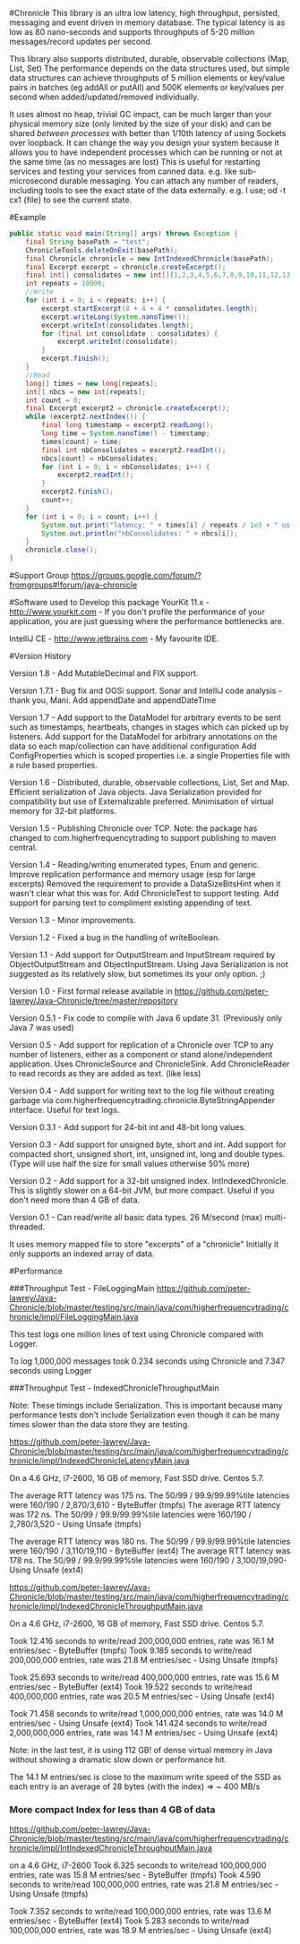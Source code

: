 #Chronicle
This library is an ultra low latency, high throughput, persisted, messaging and event driven in memory database.  The typical latency is as low as 80 nano-seconds and supports throughputs of 5-20 million messages/record updates per second.

This library also supports distributed, durable, observable collections (Map, List, Set)  The performance depends on the data structures used, but simple data structures can achieve throughputs of 5 million elements or key/value pairs in batches (eg addAll or putAll) and 500K elements or key/values per second when added/updated/removed individually.

It uses almost no heap, trivial GC impact, can be much larger than your physical memory size (only limited by the size of your disk) and can be shared *between processes* with better than 1/10th latency of using Sockets over loopback.
It can change the way you design your system because it allows you to have independent processes which can be running or not at the same time (as no messages are lost)  This is useful for restarting services and testing your services from canned data. e.g. like sub-microsecond durable messaging.
You can attach any number of readers, including tools to see the exact state of the data externally. e.g. I use; od -t cx1 {file}  to see the current state.

#Example
```java
public static void main(String[] args) throws Exception {
    final String basePath = "test";
    ChronicleTools.deleteOnExit(basePath);
    final Chronicle chronicle = new IntIndexedChronicle(basePath);
    final Excerpt excerpt = chronicle.createExcerpt();
    final int[] consolidates = new int[]{1,2,3,4,5,6,7,8,9,10,11,12,13,14,15,16};
    int repeats = 10000;
    //Write
    for (int i = 0; i < repeats; i++) {
        excerpt.startExcerpt(8 + 4 + 4 * consolidates.length);
        excerpt.writeLong(System.nanoTime());
        excerpt.writeInt(consolidates.length);
        for (final int consolidate : consolidates) {
            excerpt.writeInt(consolidate);
        }
        excerpt.finish();
    }
	//Read
    long[] times = new long[repeats];
    int[] nbcs = new int[repeats];
    int count = 0;
    final Excerpt excerpt2 = chronicle.createExcerpt();
    while (excerpt2.nextIndex()) {
        final long timestamp = excerpt2.readLong();
        long time = System.nanoTime() - timestamp;
        times[count] = time;
        final int nbConsolidates = excerpt2.readInt();
        nbcs[count] = nbConsolidates;
        for (int i = 0; i < nbConsolidates; i++) {
            excerpt2.readInt();
        }
        excerpt2.finish();
        count++;
    }
    for (int i = 0; i < count; i++) {
        System.out.print("latency: " + times[i] / repeats / 1e3 + " us average, ");
        System.out.println("nbConsolidates: " + nbcs[i]);
    }
    chronicle.close();
}
```

#Support Group
https://groups.google.com/forum/?fromgroups#!forum/java-chronicle

#Software used to Develop this package
YourKit 11.x - http://www.yourkit.com -  If you don't profile the performance of your application, you are just guessing where the performance bottlenecks are.

IntelliJ CE - http://www.jetbrains.com - My favourite IDE.


#Version History

Version 1.8 - Add MutableDecimal and FIX support.

Version 1.7.1 - Bug fix and OGSi support.
           Sonar and IntelliJ code analysis - thank you, Mani.
           Add appendDate and appendDateTime

Version 1.7 - Add support to the DataModel for arbitrary events to be sent such as timestamps, heartbeats, changes in stages which can picked up by listeners.
           Add support for the DataModel for arbitrary annotations on the data so each map/collection can have additional configuration
           Add ConfigProperties which is scoped properties i.e. a single Properties file with a rule based properties.

Version 1.6 - Distributed, durable, observable collections, List, Set and Map.
           Efficient serialization of Java objects.  Java Serialization provided for compatibility but use of Externalizable preferred.
           Minimisation of virtual memory for 32-bit platforms.

Version 1.5 - Publishing Chronicle over TCP.
           Note: the package has changed to com.higherfrequencytrading to support publishing to maven central.

Version 1.4 - Reading/writing enumerated types, Enum and generic.
            Improve replication performance and memory usage (esp for large excerpts)
            Removed the requirement to provide a DataSizeBitsHint when it wasn't clear what this was for.
            Add ChronicleTest to support testing.
            Add support for parsing text to compliment existing appending of text.

Version 1.3 - Minor improvements.

Version 1.2 - Fixed a bug in the handling of writeBoolean.

Version 1.1 - Add support for OutputStream and InputStream required by ObjectOutputStream and ObjectInputStream.  Using Java Serialization is not suggested as its relatively slow, but sometimes its your only option. ;)

Version 1.0 - First formal release available in https://github.com/peter-lawrey/Java-Chronicle/tree/master/repository

Version 0.5.1 - Fix code to compile with Java 6 update 31. (Previously only Java 7 was used)

Version 0.5 - Add support for replication of a Chronicle over TCP to any number of listeners, either as a component or stand alone/independent application. Uses ChronicleSource and ChronicleSink.
            Add ChronicleReader to read records as they are added as text. (like less)

Version 0.4 - Add support for writing text to the log file without creating garbage via com.higherfrequencytrading.chronicle.ByteStringAppender interface. Useful for text logs.

Version 0.3.1 - Add support for 24-bit int and 48-bit long values.

Version 0.3 - Add support for unsigned byte, short and int. Add support for compacted short, unsigned short, int, unsigned int, long and double types. (Type will use half the size for small values otherwise 50% more)

Version 0.2 - Add support for a 32-bit unsigned index. IntIndexedChronicle. This is slightly slower on a 64-bit JVM, but more compact. Useful if you don't need more than 4 GB of data.

Version 0.1 - Can read/write all basic data types. 26 M/second (max) multi-threaded.

It uses memory mapped file to store "excerpts" of a "chronicle"  Initially it only supports an indexed array of data.

#Performance

###Throughput Test - FileLoggingMain
https://github.com/peter-lawrey/Java-Chronicle/blob/master/testing/src/main/java/com/higherfrequencytrading/chronicle/impl/FileLoggingMain.java

This test logs one million lines of text using Chronicle compared with Logger.

To log 1,000,000 messages took 0.234 seconds using Chronicle and 7.347 seconds using Logger

###Throughput Test - IndexedChronicleThroughputMain

Note: These timings include Serialization.  This is important because many performance tests don't include Serialization even though it can be many times slower than the data store they are testing.

https://github.com/peter-lawrey/Java-Chronicle/blob/master/testing/src/main/java/com/higherfrequencytrading/chronicle/impl/IndexedChronicleLatencyMain.java

On a 4.6 GHz, i7-2600, 16 GB of memory, Fast SSD drive. Centos 5.7.

The average RTT latency was 175 ns. The 50/99 / 99.9/99.99%tile latencies were 160/190 / 2,870/3,610 - ByteBuffer (tmpfs)
The average RTT latency was 172 ns. The 50/99 / 99.9/99.99%tile latencies were 160/190 / 2,780/3,520 - Using Unsafe (tmpfs)

The average RTT latency was 180 ns. The 50/99 / 99.9/99.99%tile latencies were 160/190 / 3,110/19,110 - ByteBuffer (ext4)
The average RTT latency was 178 ns. The 50/99 / 99.9/99.99%tile latencies were 160/190 / 3,100/19,090- Using Unsafe (ext4)

https://github.com/peter-lawrey/Java-Chronicle/blob/master/testing/src/main/java/com/higherfrequencytrading/chronicle/impl/IndexedChronicleThroughputMain.java

On a 4.6 GHz, i7-2600, 16 GB of memory, Fast SSD drive. Centos 5.7.

 Took 12.416 seconds to write/read 200,000,000 entries, rate was 16.1 M entries/sec - ByteBuffer (tmpfs)
 Took 9.185 seconds to write/read 200,000,000 entries, rate was 21.8 M entries/sec - Using Unsafe (tmpfs)

 Took 25.693 seconds to write/read 400,000,000 entries, rate was 15.6 M entries/sec - ByteBuffer (ext4)
 Took 19.522 seconds to write/read 400,000,000 entries, rate was 20.5 M entries/sec - Using Unsafe (ext4)

 Took 71.458 seconds to write/read 1,000,000,000 entries, rate was 14.0 M entries/sec - Using Unsafe (ext4)
 Took 141.424 seconds to write/read 2,000,000,000 entries, rate was 14.1 M entries/sec - Using Unsafe (ext4)

 Note: in the last test, it is using 112 GB! of dense virtual memory in Java without showing a dramatic slow down or performance hit.

 The 14.1 M entries/sec is close to the maximum write speed of the SSD as each entry is an average of 28 bytes (with the index) => ~ 400 MB/s

### More compact Index for less than 4 GB of data
https://github.com/peter-lawrey/Java-Chronicle/blob/master/testing/src/main/java/com/higherfrequencytrading/chronicle/impl/IntIndexedChronicleThroughputMain.java

on a 4.6 GHz, i7-2600
Took 6.325 seconds to write/read 100,000,000 entries, rate was 15.8 M entries/sec - ByteBuffer (tmpfs)
Took 4.590 seconds to write/read 100,000,000 entries, rate was 21.8 M entries/sec - Using Unsafe (tmpfs)

Took 7.352 seconds to write/read 100,000,000 entries, rate was 13.6 M entries/sec - ByteBuffer (ext4)
Took 5.283 seconds to write/read 100,000,000 entries, rate was 18.9 M entries/sec - Using Unsafe (ext4)
